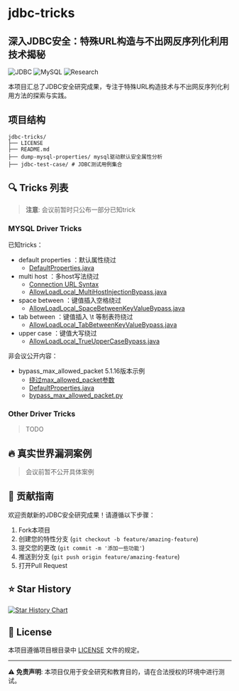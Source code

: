 # jdbc-tricks

## 深入JDBC安全：特殊URL构造与不出网反序列化利用技术揭秘

![JDBC](https://img.shields.io/badge/JDBC-Security-red)
![MySQL](https://img.shields.io/badge/MySQL-Driver-blue)
![Research](https://img.shields.io/badge/Security-Research-green)

本项目汇总了JDBC安全研究成果，专注于特殊URL构造技术与不出网反序列化利用方法的探索与实践。

## 项目结构
```-
jdbc-tricks/
├── LICENSE
├── README.md
├── dump-mysql-properties/ mysql驱动默认安全属性分析
├── jdbc-test-case/ # JDBC测试用例集合
```

## 🔍 Tricks 列表
> **注意**: 会议前暂时只公布一部分已知trick

### MYSQL Driver Tricks

已知tricks：
- default properties ：默认属性绕过
  - [DefaultProperties.java](jdbc-test-case/version8/src/main/java/com/jdbc/tricks/default_properties/DefaultProperties.java)
- multi host ：多host写法绕过
  - [Connection URL Syntax](ghttps://dev.mysql.com/doc/connector-j/en/connector-j-reference-jdbc-url-format.html#connector-j-url-user-credentials) 
  - [AllowLoadLocal_MultiHostInjectionBypass.java](jdbc-test-case/version8/src/main/java/com/jdbc/tricks/multi_host/AllowLoadLocal_MultiHostInjectionBypass.java)
- space between ：键值插入空格绕过
  - [AllowLoadLocal_SpaceBetweenKeyValueBypass.java](jdbc-test-case/version8/src/main/java/com/jdbc/tricks/space_between/AllowLoadLocal_SpaceBetweenKeyValueBypass.java)
- tab between  ：键值插入 \t 等制表符绕过
  - [AllowLoadLocal_TabBetweenKeyValueBypass.java](jdbc-test-case/version8/src/main/java/com/jdbc/tricks/space_between/AllowLoadLocal_TabBetweenKeyValueBypass.java)
- upper case ：键值大写绕过
  - [AllowLoadLocal_TrueUpperCaseBypass.java](jdbc-test-case/version8/src/main/java/com/jdbc/tricks/upper_case/AllowLoadLocal_TrueUpperCaseBypass.java)


非会议公开内容：
- bypass_max_allowed_packet 5.1.16版本示例
  - [绕过max_allowed_packet参数](jdbc-test-case/version5/src/main/java/com/jdbc/tricks/default_properties/README.md)
  - [DefaultProperties.java](jdbc-test-case/version5/src/main/java/com/jdbc/tricks/default_properties/DefaultProperties.java)
  - [bypass_max_allowed_packet.py](jdbc-test-case/version5/src/main/java/com/jdbc/tricks/default_properties/bypass_max_allowed_packet.py)

### Other Driver Tricks
> TODO

## 🔥 真实世界漏洞案例

> 会议前暂不公开具体案例


## 🤝 贡献指南

欢迎贡献新的JDBC安全研究成果！请遵循以下步骤：

1. Fork本项目
2. 创建您的特性分支 (`git checkout -b feature/amazing-feature`)
3. 提交您的更改 (`git commit -m '添加一些功能'`)
4. 推送到分支 (`git push origin feature/amazing-feature`)
5. 打开Pull Request

## ⭐ Star History

[![Star History Chart](https://api.star-history.com/svg?repos=yulate/jdbc-tricks&type=Date)](https://www.star-history.com/#yulate/jdbc-tricks&Date)

## 📄 License

本项目遵循项目根目录中 [LICENSE](LICENSE) 文件的规定。

---

⚠️ **免责声明**: 本项目仅用于安全研究和教育目的，请在合法授权的环境中进行测试。
